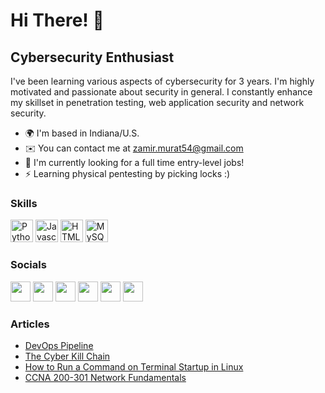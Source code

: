 Hi There! 👋 
============================

Cybersecurity Enthusiast
----------------------------

I've been learning various aspects of cybersecurity for 3 years. I'm highly motivated and passionate about security in general. I constantly enhance my skillset in penetration testing, web application security and network security.

* 🌍  I'm based in Indiana/U.S.
* ✉️  You can contact me at [zamir.murat54@gmail.com](mailto:zamir.murat54@gmail.com)
* 🧠  I'm currently looking for a full time entry-level jobs!
* ⚡  Learning physical pentesting by picking locks :)

### Skills

<p align="left">
<a href="https://www.python.org/" target="_blank" rel="noreferrer"><img src="https://raw.githubusercontent.com/danielcranney/readme-generator/main/public/icons/skills/python-colored.svg" width="36" height="36" alt="Python" /></a>
<a href="https://developer.mozilla.org/en-US/docs/Web/JavaScript" target="_blank" rel="noreferrer"><img src="https://raw.githubusercontent.com/danielcranney/readme-generator/main/public/icons/skills/javascript-colored.svg" width="36" height="36" alt="Javascript" /></a>
<a href="https://developer.mozilla.org/en-US/docs/Glossary/HTML5" target="_blank" rel="noreferrer"><img src="https://raw.githubusercontent.com/danielcranney/readme-generator/main/public/icons/skills/html5-colored.svg" width="36" height="36" alt="HTML5" /></a>
<a href="https://www.mysql.com/" target="_blank" rel="noreferrer"><img src="https://raw.githubusercontent.com/danielcranney/readme-generator/main/public/icons/skills/mysql-colored.svg" width="36" height="36" alt="MySQL" /></a>
</p>

### Socials

<p align="left"> <a href="https://discord.com/users/xss#3144" target="_blank" rel="noreferrer"><img src="https://raw.githubusercontent.com/danielcranney/readme-generator/main/public/icons/socials/discord.svg" width="32" height="32" /></a> <a href="https://www.github.com/MuratZamir" target="_blank" rel="noreferrer"><img src="https://raw.githubusercontent.com/danielcranney/readme-generator/main/public/icons/socials/github-dark.svg" width="32" height="32" /></a> <a href="https://www.linkedin.com/in/murat-zamir" target="_blank" rel="noreferrer"><img src="https://raw.githubusercontent.com/danielcranney/readme-generator/main/public/icons/socials/linkedin.svg" width="32" height="32" /></a> <a href="http://www.medium.com/@muratzamir" target="_blank" rel="noreferrer"><img src="https://raw.githubusercontent.com/danielcranney/readme-generator/main/public/icons/socials/medium-dark.svg" width="32" height="32" /></a> <a href="https://www.twitter.com/printmurat" target="_blank" rel="noreferrer"><img src="https://raw.githubusercontent.com/danielcranney/readme-generator/main/public/icons/socials/twitter.svg" width="32" height="32" /></a> <a href="https://www.youtube.com/channel/UCv-T_GeS9j5dmnR-otETc9w" target="_blank" rel="noreferrer"><img src="https://raw.githubusercontent.com/danielcranney/readme-generator/main/public/icons/socials/youtube.svg" width="32" height="32" /></a></p>

### Articles
- [DevOps Pipeline](https://medium.com/@muratzamir/devops-pipeline-3a0dfa592848)
- [The Cyber Kill Chain](https://medium.com/@muratzamir/the-cyber-kill-chain-20353374d89)
- [How to Run a Command on Terminal Startup in Linux](https://medium.com/@muratzamir/how-to-run-a-command-on-terminal-startup-in-linux-7918411b250f)
- [CCNA 200-301 Network Fundamentals](https://medium.com/@muratzamir/ccna-200-301-5bac4a3f4b61)
